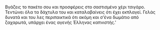Βγάζεις το πακέτο σου και προσφέρεις στο σαστισμένο χέρι τσιγάρο.
Τεντώνει όλα τα δάχτυλα του και καταλαβαίνεις ότι έχει εκπλαγεί. Γελάς
δυνατά και του λες περιπαικτικά ότι ακόμη και σ'ένα δωμάτιο από ζαχαρωτά,
υπάρχει ένας αγενής Έλληνας καπνιστής.'